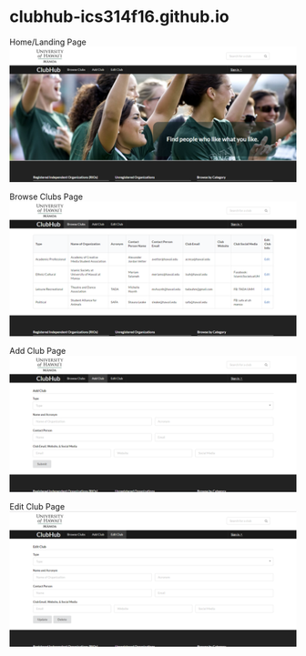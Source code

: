 # clubhub-ics314f16.github.io

Home/Landing Page
<img class="ui huge image" src="/doc/home-landing.png">

Browse Clubs Page
<img class="ui huge image" src="/doc/browse-clubs.png">

Add Club Page
<img class="ui huge image" src="/doc/add-club.png">

Edit Club Page
<img class="ui huge image" src="/doc/edit-club.png">
